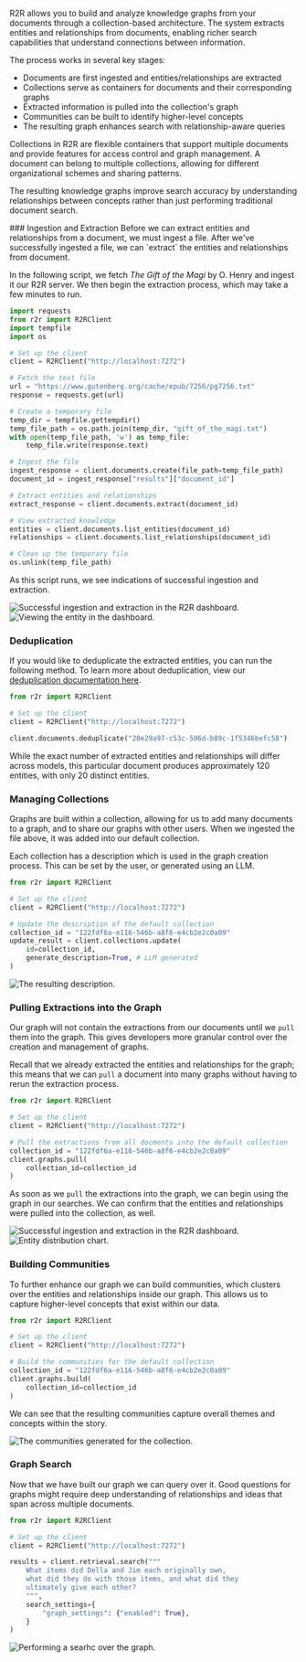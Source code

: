 R2R allows you to build and analyze knowledge graphs from your documents through a collection-based architecture. The system extracts entities and relationships from documents, enabling richer search capabilities that understand connections between information.

The process works in several key stages:
- Documents are first ingested and entities/relationships are extracted
- Collections serve as containers for documents and their corresponding graphs
- Extracted information is pulled into the collection's graph
- Communities can be built to identify higher-level concepts
- The resulting graph enhances search with relationship-aware queries

Collections in R2R are flexible containers that support multiple documents and provide features for access control and graph management. A document can belong to multiple collections, allowing for different organizational schemes and sharing patterns.

The resulting knowledge graphs improve search accuracy by understanding relationships between concepts rather than just performing traditional document search.

<Steps>
### Ingestion and Extraction
Before we can extract entities and relationships from a document, we must ingest a file. After we've successfully ingested a file, we can `extract` the entities and relationships from document.

In the following script, we fetch *The Gift of the Magi* by O. Henry and ingest it our R2R server. We then begin the extraction process, which may take a few minutes to run.

```python
import requests
from r2r import R2RClient
import tempfile
import os

# Set up the client
client = R2RClient("http://localhost:7272")

# Fetch the text file
url = "https://www.gutenberg.org/cache/epub/7256/pg7256.txt"
response = requests.get(url)

# Create a temporary file
temp_dir = tempfile.gettempdir()
temp_file_path = os.path.join(temp_dir, "gift_of_the_magi.txt")
with open(temp_file_path, 'w') as temp_file:
    temp_file.write(response.text)

# Ingest the file
ingest_response = client.documents.create(file_path=temp_file_path)
document_id = ingest_response["results"]["document_id"]

# Extract entities and relationships
extract_response = client.documents.extract(document_id)

# View extracted knowledge
entities = client.documents.list_entities(document_id)
relationships = client.documents.list_relationships(document_id)

# Clean up the temporary file
os.unlink(temp_file_path)
```

As this script runs, we see indications of successful ingestion and extraction.

<Frame
caption="Both ingestion and extraction were successful, as seen in the R2R Dashboard"
>
    <img src="../images/cookbooks/graphs/document_table_success.png" alt="Successful ingestion and extraction in the R2R dashboard." />
</Frame>

<Frame
caption="Some of the entities extracted from the document"
>
    <img src="../images/cookbooks/graphs/entity_view.png" alt="Viewing the entity in the dashboard." />
</Frame>

### Deduplication

If you would like to deduplicate the extracted entities, you can run the following method. To learn more about deduplication, view our [deduplication documentation here](/documentation/deduplication).

```python
from r2r import R2RClient

# Set up the client
client = R2RClient("http://localhost:7272")

client.documents.deduplicate("20e29a97-c53c-506d-b89c-1f5346befc58")
```

While the exact number of extracted entities and relationships will differ across models, this particular document produces approximately 120 entities, with only 20 distinct entities.

### Managing Collections

Graphs are built within a collection, allowing for us to add many documents to a graph, and to share our graphs with other users. When we ingested the file above, it was added into our default collection.

Each collection has a description which is used in the graph creation process. This can be set by the user, or generated using an LLM.

```python
from r2r import R2RClient

# Set up the client
client = R2RClient("http://localhost:7272")

# Update the description of the default collection
collection_id = "122fdf6a-e116-546b-a8f6-e4cb2e2c0a09"
update_result = client.collections.update(
    id=collection_id,
    generate_description=True, # LLM generated
)
```

<Frame
    caption="The LLM generated description for our collection"
>
    <img src="../images/cookbooks/graphs/collection_description.png" alt="The resulting description." />
</Frame>

### Pulling Extractions into the Graph

Our graph will not contain the extractions from our documents until we `pull` them into the graph. This gives developers more granular control over the creation and management of graphs.

Recall that we already extracted the entities and relationships for the graph; this means that we can `pull` a document into many graphs without having to rerun the extraction process.

```python
from r2r import R2RClient

# Set up the client
client = R2RClient("http://localhost:7272")

# Pull the extractions from all docments into the default collection
collection_id = "122fdf6a-e116-546b-a8f6-e4cb2e2c0a09"
client.graphs.pull(
    collection_id=collection_id
)
```

As soon as we `pull` the extractions into the graph, we can begin using the graph in our searches. We can confirm that the entities and relationships were pulled into the collection, as well.

<Frame
caption="Entities are `pulled` in from the document to the collection"
>
    <img src="../images/cookbooks/graphs/entity_view_collection.png" alt="Successful ingestion and extraction in the R2R dashboard." />
</Frame>

<Frame
caption="The distribution of our entities across category"
>
    <img src="../images/cookbooks/graphs/entity_visualization.png" alt="Entity distribution chart." />
</Frame>


### Building Communities

To further enhance our graph we can build communities, which clusters over the entities and relationships inside our graph. This allows us to capture higher-level concepts that exist within our data.

```python
from r2r import R2RClient

# Set up the client
client = R2RClient("http://localhost:7272")

# Build the communities for the default collection
collection_id = "122fdf6a-e116-546b-a8f6-e4cb2e2c0a09"
client.graphs.build(
    collection_id=collection_id
)
```

We can see that the resulting communities capture overall themes and concepts within the story.

<Frame
caption="The resulting communities, generated from the clustering process"
>
    <img src="../images/cookbooks/graphs/communities.png" alt="The communities generated for the collection." />
</Frame>


### Graph Search

Now that we have built our graph we can query over it. Good questions for graphs might require deep understanding of relationships and ideas that span across multiple documents.

```python
from r2r import R2RClient

# Set up the client
client = R2RClient("http://localhost:7272")

results = client.retrieval.search("""
    What items did Della and Jim each originally own,
    what did they do with those items, and what did they
    ultimately give each other?
    """,
    search_settings={
        "graph_settings": {"enabled": True},
    }
)
```

<Frame
    caption="Performing a multi-hop query over the graph"
>
    <img src="../images/cookbooks/graphs/graph_search.png" alt="Performing a searhc over the graph." />
</Frame>
